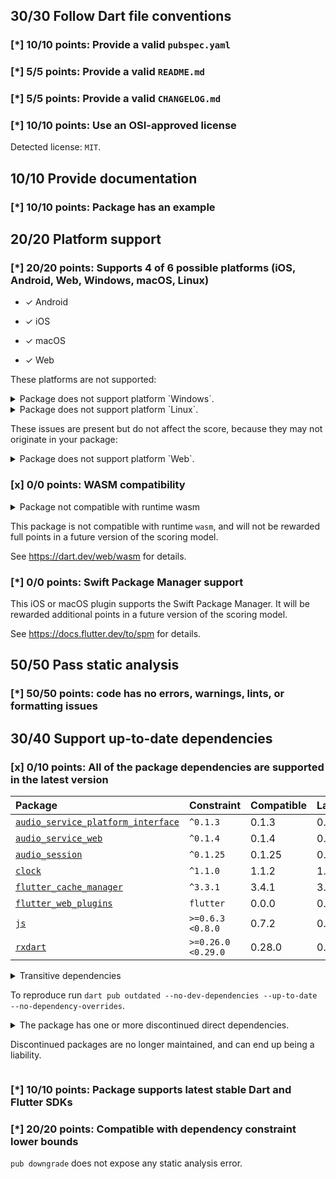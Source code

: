 ## 30/30 Follow Dart file conventions

### [*] 10/10 points: Provide a valid `pubspec.yaml`

### [*] 5/5 points: Provide a valid `README.md`

### [*] 5/5 points: Provide a valid `CHANGELOG.md`

### [*] 10/10 points: Use an OSI-approved license

Detected license: `MIT`.


## 10/10 Provide documentation

### [*] 10/10 points: Package has an example


## 20/20 Platform support

### [*] 20/20 points: Supports 4 of 6 possible platforms (**iOS**, **Android**, **Web**, Windows, **macOS**, Linux)

* ✓ Android

* ✓ iOS

* ✓ macOS

* ✓ Web


These platforms are not supported:

<details>
<summary>
Package does not support platform `Windows`.
</summary>

Because:
* `package:audio_service/audio_service.dart` that declares support for platforms: `Android`, `iOS`, `macOS`, `Web`.
</details>

<details>
<summary>
Package does not support platform `Linux`.
</summary>

Because:
* `package:audio_service/audio_service.dart` that declares support for platforms: `Android`, `iOS`, `macOS`, `Web`.
</details>


These issues are present but do not affect the score, because they may not originate in your package:

<details>
<summary>
Package does not support platform `Web`.
</summary>

Because:
* `package:audio_service/audio_service.dart` that imports:
* `package:flutter_cache_manager/flutter_cache_manager.dart` that imports:
* `package:flutter_cache_manager/src/storage/file_system/file_system.dart` that imports:
* `package:flutter_cache_manager/src/storage/file_system/file_system_io.dart` that imports:
* `package:path_provider/path_provider.dart` that declares support for platforms: `Android`, `iOS`, `Windows`, `Linux`, `macOS`.
</details>

### [x] 0/0 points: WASM compatibility

<details>
<summary>
Package not compatible with runtime wasm
</summary>

Because:
* `package:audio_service/audio_service.dart` that imports:
* `package:flutter_cache_manager/flutter_cache_manager.dart` that imports:
* `package:flutter_cache_manager/src/web/web_helper.dart` that imports:
* `package:flutter_cache_manager/src/cache_store.dart` that imports:
* `dart:io`
</details>

This package is not compatible with runtime `wasm`, and will not be rewarded full points in a future version of the scoring model.

See https://dart.dev/web/wasm for details.

### [*] 0/0 points: Swift Package Manager support

This iOS or macOS plugin supports the Swift Package Manager. It will be rewarded additional points in a future version of the scoring model.

See https://docs.flutter.dev/to/spm for details.


## 50/50 Pass static analysis

### [*] 50/50 points: code has no errors, warnings, lints, or formatting issues


## 30/40 Support up-to-date dependencies

### [x] 0/10 points: All of the package dependencies are supported in the latest version

|Package|Constraint|Compatible|Latest|Notes|
|:-|:-|:-|:-|:-|
|[`audio_service_platform_interface`]|`^0.1.3`|0.1.3|0.1.3||
|[`audio_service_web`]|`^0.1.4`|0.1.4|0.1.4||
|[`audio_session`]|`^0.1.25`|0.1.25|0.1.25||
|[`clock`]|`^1.1.0`|1.1.2|1.1.2||
|[`flutter_cache_manager`]|`^3.3.1`|3.4.1|3.4.1||
|[`flutter_web_plugins`]|`flutter`|0.0.0|0.0.0||
|[`js`]|`>=0.6.3 <0.8.0`|0.7.2|0.7.2|**Discontinued**|
|[`rxdart`]|`>=0.26.0 <0.29.0`|0.28.0|0.28.0||

<details><summary>Transitive dependencies</summary>

|Package|Constraint|Compatible|Latest|Notes|
|:-|:-|:-|:-|:-|
|[`async`]|-|2.13.0|2.13.0||
|[`characters`]|-|1.4.0|1.4.0||
|[`collection`]|-|1.19.1|1.19.1||
|[`crypto`]|-|3.0.6|3.0.6||
|[`ffi`]|-|2.1.3|2.1.3||
|[`file`]|-|7.0.1|7.0.1||
|[`fixnum`]|-|1.1.1|1.1.1||
|[`http`]|-|1.3.0|1.3.0||
|[`http_parser`]|-|4.1.2|4.1.2||
|[`material_color_utilities`]|-|0.11.1|0.12.0||
|[`meta`]|-|1.16.0|1.16.0||
|[`path`]|-|1.9.1|1.9.1||
|[`path_provider`]|-|2.1.5|2.1.5||
|[`path_provider_android`]|-|2.2.15|2.2.15||
|[`path_provider_foundation`]|-|2.4.1|2.4.1||
|[`path_provider_linux`]|-|2.2.1|2.2.1||
|[`path_provider_platform_interface`]|-|2.1.2|2.1.2||
|[`path_provider_windows`]|-|2.3.0|2.3.0||
|[`platform`]|-|3.1.6|3.1.6||
|[`plugin_platform_interface`]|-|2.1.8|2.1.8||
|[`sky_engine`]|-|0.0.0|0.0.0||
|[`source_span`]|-|1.10.1|1.10.1||
|[`sprintf`]|-|7.0.0|7.0.0||
|[`sqflite`]|-|2.4.2|2.4.2||
|[`sqflite_android`]|-|2.4.1|2.4.1||
|[`sqflite_common`]|-|2.5.5|2.5.5||
|[`sqflite_darwin`]|-|2.4.2|2.4.2||
|[`sqflite_platform_interface`]|-|2.4.0|2.4.0||
|[`string_scanner`]|-|1.4.1|1.4.1||
|[`synchronized`]|-|3.3.1|3.3.1||
|[`term_glyph`]|-|1.2.2|1.2.2||
|[`typed_data`]|-|1.4.0|1.4.0||
|[`uuid`]|-|4.5.1|4.5.1||
|[`vector_math`]|-|2.1.4|2.1.4||
|[`web`]|-|1.1.0|1.1.0||
|[`xdg_directories`]|-|1.1.0|1.1.0||
</details>

To reproduce run `dart pub outdated --no-dev-dependencies --up-to-date --no-dependency-overrides`.

[`audio_service_platform_interface`]: https://pub.dev/packages/audio_service_platform_interface
[`audio_service_web`]: https://pub.dev/packages/audio_service_web
[`audio_session`]: https://pub.dev/packages/audio_session
[`clock`]: https://pub.dev/packages/clock
[`flutter_cache_manager`]: https://pub.dev/packages/flutter_cache_manager
[`flutter_web_plugins`]: https://pub.dev/packages/flutter_web_plugins
[`js`]: https://pub.dev/packages/js
[`rxdart`]: https://pub.dev/packages/rxdart
[`async`]: https://pub.dev/packages/async
[`characters`]: https://pub.dev/packages/characters
[`collection`]: https://pub.dev/packages/collection
[`crypto`]: https://pub.dev/packages/crypto
[`ffi`]: https://pub.dev/packages/ffi
[`file`]: https://pub.dev/packages/file
[`fixnum`]: https://pub.dev/packages/fixnum
[`http`]: https://pub.dev/packages/http
[`http_parser`]: https://pub.dev/packages/http_parser
[`material_color_utilities`]: https://pub.dev/packages/material_color_utilities
[`meta`]: https://pub.dev/packages/meta
[`path`]: https://pub.dev/packages/path
[`path_provider`]: https://pub.dev/packages/path_provider
[`path_provider_android`]: https://pub.dev/packages/path_provider_android
[`path_provider_foundation`]: https://pub.dev/packages/path_provider_foundation
[`path_provider_linux`]: https://pub.dev/packages/path_provider_linux
[`path_provider_platform_interface`]: https://pub.dev/packages/path_provider_platform_interface
[`path_provider_windows`]: https://pub.dev/packages/path_provider_windows
[`platform`]: https://pub.dev/packages/platform
[`plugin_platform_interface`]: https://pub.dev/packages/plugin_platform_interface
[`sky_engine`]: https://pub.dev/packages/sky_engine
[`source_span`]: https://pub.dev/packages/source_span
[`sprintf`]: https://pub.dev/packages/sprintf
[`sqflite`]: https://pub.dev/packages/sqflite
[`sqflite_android`]: https://pub.dev/packages/sqflite_android
[`sqflite_common`]: https://pub.dev/packages/sqflite_common
[`sqflite_darwin`]: https://pub.dev/packages/sqflite_darwin
[`sqflite_platform_interface`]: https://pub.dev/packages/sqflite_platform_interface
[`string_scanner`]: https://pub.dev/packages/string_scanner
[`synchronized`]: https://pub.dev/packages/synchronized
[`term_glyph`]: https://pub.dev/packages/term_glyph
[`typed_data`]: https://pub.dev/packages/typed_data
[`uuid`]: https://pub.dev/packages/uuid
[`vector_math`]: https://pub.dev/packages/vector_math
[`web`]: https://pub.dev/packages/web
[`xdg_directories`]: https://pub.dev/packages/xdg_directories

<details>
<summary>
The package has one or more discontinued direct dependencies.

Discontinued packages are no longer maintained, and can end up being a
liability.

</summary>

Consider migrating away from these dependencies: 

* js.

</details>

### [*] 10/10 points: Package supports latest stable Dart and Flutter SDKs

### [*] 20/20 points: Compatible with dependency constraint lower bounds

`pub downgrade` does not expose any static analysis error.
